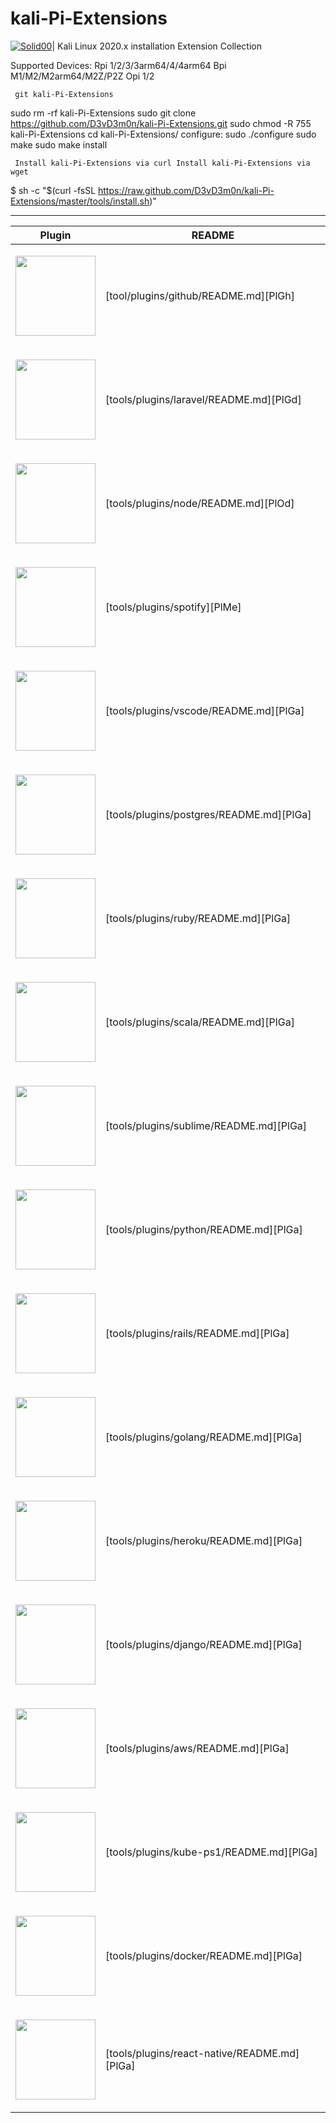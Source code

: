 # kali-Pi-Extensions
[![Solid00](https://raspberry-valley.azurewebsites.net/img/raspibanner.jpg)](https://github.com/D3vD3m0n/)| 
Kali Linux 2020.x installation Extension Collection

Supported Devices:
Rpi 1/2/3/3arm64/4/4arm64
Bpi M1/M2/M2arm64/M2Z/P2Z
Opi 1/2

     git kali-Pi-Extensions 

sudo rm -rf kali-Pi-Extensions
sudo git clone https://github.com/D3vD3m0n/kali-Pi-Extensions.git
sudo chmod -R 755 kali-Pi-Extensions
cd kali-Pi-Extensions/
configure:
sudo ./configure
sudo make
sudo make install

     Install kali-Pi-Extensions via curl Install kali-Pi-Extensions via wget 

$ sh -c "$(curl -fsSL https://raw.github.com/D3vD3m0n/kali-Pi-Extensions/master/tools/install.sh)"

______________________________________________________
| Plugin | README |
| ------ | ------ |
|<p align="left"><img src="https://ohmyz.sh/img/plugin-logos/logo-kubernetes.png" width="128" height="128" > | [tool/plugins/github/README.md][PlGh] |
|<p align="left"><img src="https://ohmyz.sh/img/plugin-logos/logo-laravel.svg" width="128" height="128" ></p> | [tools/plugins/laravel/README.md][PlGd] |
|<p align="left"><img src="https://ohmyz.sh/img/plugin-logos/logo-nodejs.svg" width="128" height="128" ></p> | [tools/plugins/node/README.md][PlOd] |
|<p align="left"><img src="https://ohmyz.sh/img/plugin-logos/logo-spotify.png" width="128" height="128" ></p> | [tools/plugins/spotify][PlMe] |
|<p align="left"><img src="https://ohmyz.sh/img/plugin-logos/logo-vscode.png" width="128" height="128" ></p> | [tools/plugins/vscode/README.md][PlGa] |
|<p align="left"><img src="https://ohmyz.sh/img/plugin-logos/logo-postgresql.svg" width="128" height="128" ></p> | [tools/plugins/postgres/README.md][PlGa] |
|<p align="left"><img src="https://ohmyz.sh/img/plugin-logos/logo-ruby.svg" width="128" height="128" ></p> | [tools/plugins/ruby/README.md][PlGa] |
|<p align="left"><img src="https://ohmyz.sh/img/plugin-logos/logo-scala.png" width="128" height="128" ></p> | [tools/plugins/scala/README.md][PlGa] |
|<p align="left"><img src="https://ohmyz.sh/img/plugin-logos/logo-sublime.png" width="128" height="128" ></p> | [tools/plugins/sublime/README.md][PlGa] |
|<p align="left"><img src="https://ohmyz.sh/img/plugin-logos/logo-python.svg" width="128" height="128" ></p> | [tools/plugins/python/README.md][PlGa] |
|<p align="left"><img src="https://ohmyz.sh/img/plugin-logos/logo-rails.svg" width="128" height="128" ></p> | [tools/plugins/rails/README.md][PlGa] |
|<p align="left"><img src="https://ohmyz.sh/img/plugin-logos/logo-go.svg" width="128" height="128" ></p> | [tools/plugins/golang/README.md][PlGa] |
|<p align="left"><img src="https://ohmyz.sh/img/plugin-logos/logo-heroku.svg" width="128" height="128" ></p> | [tools/plugins/heroku/README.md][PlGa] |
|<p align="left"><img src="https://ohmyz.sh/img/plugin-logos/logo-django.svg" width="128" height="128" ></p> | [tools/plugins/django/README.md][PlGa] |
|<p align="left"><img src="https://ohmyz.sh/img/plugin-logos/logo-aws.svg" width="128" height="128" ></p> | [tools/plugins/aws/README.md][PlGa] |
|<p align="left"><img src="https://ohmyz.sh/img/plugin-logos/logo-kubernetes.png" width="128" height="128" ></p> | [tools/plugins/kube-ps1/README.md][PlGa] |
|<p align="left"><img src="https://ohmyz.sh/img/plugin-logos/logo-docker.png" width="128" height="128" ></p> | [tools/plugins/docker/README.md][PlGa] |
|<p align="left"><img src="https://ohmyz.sh/img/plugin-logos/logo-react.png" width="128" height="128" ></p> | [tools/plugins/react-native/README.md][PlGa] |
